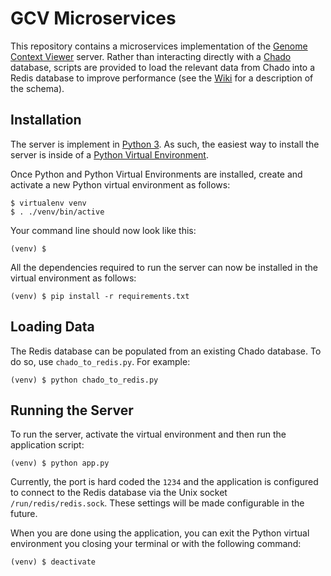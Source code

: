 # GCV Microservices
This repository contains a microservices implementation of the
[Genome Context Viewer](https://github.com/legumeinfo/lis_context_viewer) server.
Rather than interacting directly with a
[Chado](http://gmod.org/wiki/Chado_-_Getting_Started) database, scripts are
provided to load the relevant data from Chado into a Redis database to
improve performance (see the
[Wiki](https://github.com/legumeinfo/lis_gcv_microservices/wiki/Redis-Schema)
for a description of the schema).


## Installation
The server is implement in [Python 3](https://www.python.org/).
As such, the easiest way to install the server is inside of a
[Python Virtual Environment](http://docs.python-guide.org/en/latest/dev/virtualenvs/).

Once Python and Python Virtual Environments are installed, create and activate a
new Python virtual environment as follows:

    $ virtualenv venv
    $ . ./venv/bin/active

Your command line should now look like this:

    (venv) $

All the dependencies required to run the server can now be installed in the
virtual environment as follows:

    (venv) $ pip install -r requirements.txt


## Loading Data
The Redis database can be populated from an existing Chado database.
To do so, use `chado_to_redis.py`. For example:

    (venv) $ python chado_to_redis.py 


## Running the Server
To run the server, activate the virtual environment and then run the application
script:

    (venv) $ python app.py

Currently, the port is hard coded the `1234` and the application is configured
to connect to the Redis database via the Unix socket `/run/redis/redis.sock`.
These settings will be made configurable in the future.

When you are done using the application, you can exit the Python virtual
environment you closing your terminal or with the following command:

    (venv) $ deactivate

